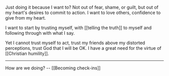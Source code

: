 
Just doing it because I want to? Not out of fear, shame, or guilt, but out of my heart's desires to commit to action. I want to love others, confidence to give from my heart.

I want to start by trusting myself, with [[telling the truth]] to myself and following through with what I say.

Yet I cannot trust myself to act, trust my friends above my distorted perceptions, trust God that I will be OK. I have a great need for the virtue of [[Christian humility]].

---

How are we doing? -- [[Becoming check-ins]]